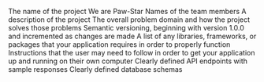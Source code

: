 The name of the project
We are Paw-Star
Names of the team members
A description of the project
The overall problem domain and how the project solves those problems
Semantic versioning, beginning with version 1.0.0 and incremented as changes are made
A list of any libraries, frameworks, or packages that your application requires in order to properly function
Instructions that the user may need to follow in order to get your application up and running on their own computer
Clearly defined API endpoints with sample responses
Clearly defined database schemas

